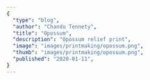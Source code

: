 ```yaml
---
{
  "type": "blog",
  "author": "Chandu Tennety",
  "title": "Opossum",
  "description": "Opossum relief print",
  "image": "images/printmaking/opossum.png",
  "thumb": "images/printmaking/opossum.png",
  "published": "2020-01-11",
}
---
```

